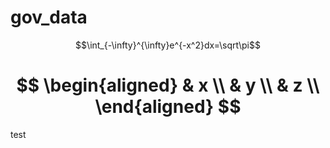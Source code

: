 # gov_data

$$\int_{-\infty}^{\infty}e^{-x^2}dx=\sqrt\pi$$

$$
\begin{aligned}
& x \\
& y \\
& z \\
\end{aligned}
$$
=======
test


